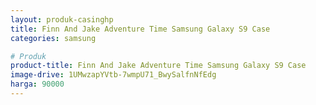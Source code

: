 ```yaml
---
layout: produk-casinghp
title: Finn And Jake Adventure Time Samsung Galaxy S9 Case
categories: samsung

# Produk
product-title: Finn And Jake Adventure Time Samsung Galaxy S9 Case
image-drive: 1UMwzapYVtb-7wmpU71_BwySalfnNfEdg
harga: 90000
---
```


